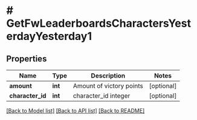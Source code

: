 # # GetFwLeaderboardsCharactersYesterdayYesterday1

## Properties

Name | Type | Description | Notes
------------ | ------------- | ------------- | -------------
**amount** | **int** | Amount of victory points | [optional] 
**character_id** | **int** | character_id integer | [optional] 

[[Back to Model list]](../../README.md#documentation-for-models) [[Back to API list]](../../README.md#documentation-for-api-endpoints) [[Back to README]](../../README.md)


